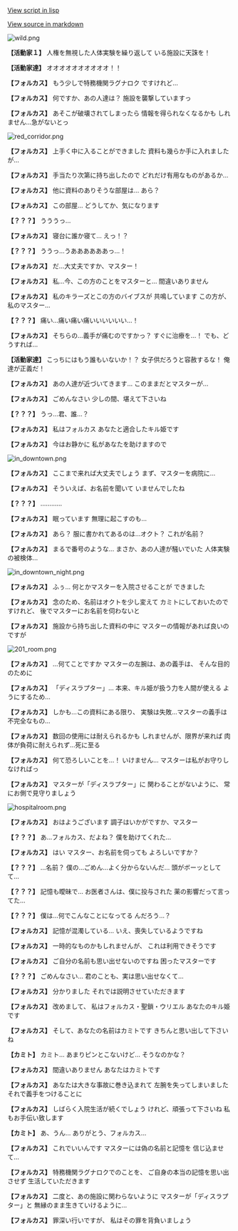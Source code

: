 [View script in lisp](../scripts/210112100.txt)

[View source in markdown](210112100.md)

![wild.png](../images/backgrounds/wild.png)

**【活動家１】**
人権を無視した人体実験を繰り返して
いる施設に天誅を！

**【活動家達】**
オオオオオオオオオオ！！

**【フォルカス】**
もう少しで特務機関ラグナロク
ですけれど…

**【フォルカス】**
何ですか、あの人達は？
施設を襲撃していますっ

**【フォルカス】**
あそこが破壊されてしまったら
情報を得られなくなるかも
しれません…急がないとっ

![red_corridor.png](../images/backgrounds/red_corridor.png)

**【フォルカス】**
上手く中に入ることができました
資料も幾らか手に入れましたが…

**【フォルカス】**
手当たり次第に持ち出したので
どれだけ有用なものがあるか…

**【フォルカス】**
他に資料のありそうな部屋は…
あら？

**【フォルカス】**
この部屋…
どうしてか、気になります

**【？？？】**
うううっ…

**【フォルカス】**
寝台に誰か寝て…
えっ！？

**【？？？】**
ううっ…うああああああっ…！

**【フォルカス】**
だ…大丈夫ですか、マスター！

**【フォルカス】**
私…今、この方のことをマスターと…
間違いありません

**【フォルカス】**
私のキラーズとこの方のバイブスが
共鳴しています
この方が、私のマスター…

**【？？？】**
痛い…痛い痛い痛いいいいいい…！

**【フォルカス】**
そちらの…義手が痛むのですかっ？
すぐに治療を…！
でも、どうすれば…

**【活動家達】**
こっちにはもう誰もいないか！？
女子供だろうと容赦するな！
俺達が正義だ！

**【フォルカス】**
あの人達が近づいてきます…
このままだとマスターが…

**【フォルカス】**
ごめんなさい
少しの間、堪えて下さいね

**【？？？】**
うっ…君、誰…？

**【フォルカス】**
私はフォルカス
あなたと適合したキル姫です

**【フォルカス】**
今はお静かに
私があなたを助けますので

![in_downtown.png](../images/backgrounds/in_downtown.png)

**【フォルカス】**
ここまで来れば大丈夫でしょう
まず、マスターを病院に…

**【フォルカス】**
そういえば、お名前を聞いて
いませんでしたね

**【？？？】**
…………

**【フォルカス】**
眠っています
無理に起こすのも…

**【フォルカス】**
あら？
服に書かれてあるのは…オクト？
これが名前？

**【フォルカス】**
まるで番号のような…
まさか、あの人達が騒いでいた
人体実験の被検体…

![in_downtown_night.png](../images/backgrounds/in_downtown_night.png)

**【フォルカス】**
ふぅ…
何とかマスターを入院させることが
できました

**【フォルカス】**
念のため、名前はオクトを少し変えて
カミトにしておいたのですけれど、
後でマスターにお名前を伺わないと

**【フォルカス】**
施設から持ち出した資料の中に
マスターの情報があれば良いのですが

![201_room.png](../images/backgrounds/201_room.png)

**【フォルカス】**
…何てことですか
マスターの左腕は、あの義手は、
そんな目的のために

**【フォルカス】**
「ディスラプター」…
本来、キル姫が扱う力を人間が使える
ようにするため…

**【フォルカス】**
しかも…この資料にある限り、
実験は失敗…マスターの義手は
不完全なもの…

**【フォルカス】**
数回の使用には耐えられるかも
しれませんが、限界が来れば
肉体が負荷に耐えられず…死に至る

**【フォルカス】**
何て恐ろしいことを…！
いけません…
マスターは私がお守りしなければっ

**【フォルカス】**
マスターが「ディスラプター」に
関わることがないように、
常にお側で見守りましょう

![hospitalroom.png](../images/backgrounds/hospitalroom.png)

**【フォルカス】**
おはようございます
調子はいかがですか、マスター

**【？？？】**
あ…フォルカス、だよね？
僕を助けてくれた…

**【フォルカス】**
はい
マスター、お名前を伺っても
よろしいですか？

**【？？？】**
…名前？
僕の…ごめん…よく分からないんだ…
頭がボーッとしてて…

**【？？？】**
記憶も曖昧で…
お医者さんは、僕に投与された
薬の影響だって言ってた…

**【？？？】**
僕は…何でこんなことになってる
んだろう…？

**【フォルカス】**
記憶が混濁している…
いえ、喪失しているようですね

**【フォルカス】**
一時的なものかもしれませんが、
これは利用できそうです

**【フォルカス】**
ご自分の名前も思い出せないのですね
困ったマスターです

**【？？？】**
ごめんなさい…
君のことも、実は思い出せなくて…

**【フォルカス】**
分かりました
それでは説明させていただきます

**【フォルカス】**
改めまして、
私はフォルカス・聖鎖・ウリエル
あなたのキル姫です

**【フォルカス】**
そして、あなたの名前はカミトです
きちんと思い出して下さいね

**【カミト】**
カミト…
あまりピンとこないけど…
そうなのかな？

**【フォルカス】**
間違いありません
あなたはカミトです

**【フォルカス】**
あなたは大きな事故に巻き込まれて
左腕を失ってしまいました
それで義手をつけることに

**【フォルカス】**
しばらく入院生活が続くでしょう
けれど、頑張って下さいね
私もお手伝い致します

**【カミト】**
あ、うん…
ありがとう、フォルカス…

**【フォルカス】**
これでいいんです
マスターには偽の名前と記憶を
信じ込ませて…

**【フォルカス】**
特務機関ラグナロクでのことを、
ご自身の本当の記憶を思い出させず
生活していただきます

**【フォルカス】**
二度と、あの施設に関わらないように
マスターが「ディスラプター」と
無縁のまま生きていけるように…

**【フォルカス】**
罪深い行いですが、
私はその罪を背負いましょう